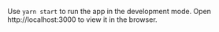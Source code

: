 Use `yarn start` to run the app in the development mode.
Open http://localhost:3000 to view it in the browser.
